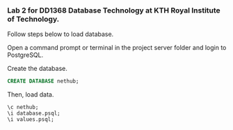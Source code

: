 ### Lab 2 for DD1368 Database Technology at KTH Royal Institute of Technology.

Follow steps below to load database.

Open a command prompt or terminal in the project server folder and login to PostgreSQL. 

Create the database.

```SQL
CREATE DATABASE nethub;
```

Then, load data.

```
\c nethub;
\i database.psql;
\i values.psql;
```

